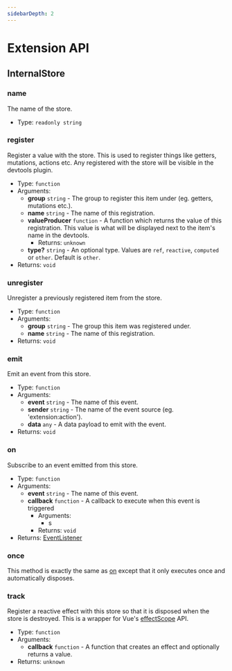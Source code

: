 ```yaml
---
sidebarDepth: 2
---
```


# Extension API

## InternalStore

### name
The name of the store.

- Type: `readonly string`


### register
Register a value with the store. This is used to register things like getters, mutations, actions etc. Any registered with the store will be visible in the devtools plugin.

- Type: `function`
- Arguments:
    - **group** `string` - The group to register this item under (eg. getters, mutations etc.).
    - **name** `string` - The name of this registration.
    - **valueProducer** `function` - A function which returns the value of this registration. This value is what will be displayed next to the item's name in the devtools.
        - Returns: `unknown`
    - **type?** `string` - An optional type. Values are `ref`, `reactive`, `computed` or `other`. Default is `other`.
- Returns: `void`


### unregister
Unregister a previously registered item from the store.

- Type: `function`
- Arguments:
    - **group** `string` - The group this item was registered under.
    - **name** `string` - The name of this registration.
- Returns: `void`


### emit
Emit an event from this store.

- Type: `function`
- Arguments:
    - **event** `string` - The name of this event.
    - **sender** `string` - The name of the event source (eg. 'extension:action').
    - **data** `any` - A data payload to emit with the event.
- Returns: `void`


### on
Subscribe to an event emitted from this store.

- Type: `function`
- Arguments:
    - **event** `string` - The name of this event.
    - **callback** `function` - A callback to execute when this event is triggered
        - Arguments:
            - s
        - Returns: `void`
- Returns: [EventListener]()


### once
This method is exactly the same as [on](#on) except that it only executes once and automatically disposes.


### track
Register a reactive effect with this store so that it is disposed when the store is destroyed. This is a wrapper for Vue's [effectScope](https://v3.vuejs.org/api/effect-scope.html) API.

- Type: `function`
- Arguments:
    - **callback** `function` - A function that creates an effect and optionally returns a value.
- Returns: `unknown`